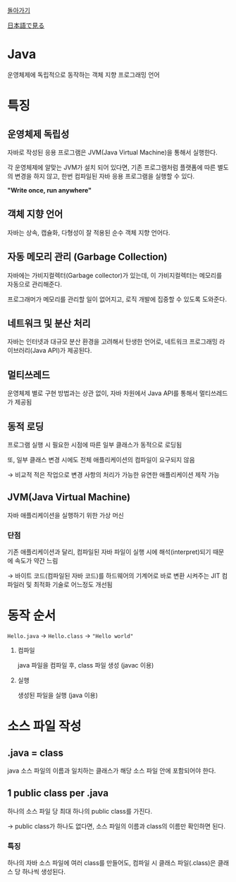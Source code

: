 [돌아가기](README.md)

[日本語で見る](./Java-jp.md)

# Java

운영체제에 독립적으로 동작하는 객체 지향 프로그래밍 언어

# 특징

## 운영체제 독립성

자바로 작성된 응용 프로그램은 JVM(Java Virtual Machine)을 통해서 실행한다.

각 운영체제에 알맞는 JVM가 설치 되어 있다면, 기존 프로그램처럼 플랫폼에 따른 별도의 변경을 하지 않고, 한번 컴파일된 자바 응용 프로그램을 실행할 수 있다.

**"Write once, run anywhere"**

## 객체 지향 언어

자바는 상속, 캡슐화, 다형성이 잘 적용된 순수 객체 지향 언어다.

## 자동 메모리 관리 (Garbage Collection)

자바에는 가비지컬렉터(Garbage collector)가 있는데, 이 가비지컬렉터는 메모리를 자동으로 관리해준다.

프로그래머가 메모리를 관리할 일이 없어지고, 로직 개발에 집중할 수 있도록 도와준다.

## 네트워크 및 분산 처리

자바는 인터넷과 대규모 분산 환경을 고려해서 탄생한 언어로, 네트워크 프로그래밍 라이브러리(Java API)가 제공된다.

## 멀티쓰레드

운영체제 별로 구현 방법과는 상관 없이, 자바 차원에서 Java API를 통해서 멀티쓰레드가 제공됨

## 동적 로딩

프로그램 실행 시 필요한 시점에 따른 일부 클래스가 동적으로 로딩됨

또, 일부 클래스 변경 시에도 전체 애플리케이션의 컴파일이 요구되지 않음

→ 비교적 적은 작업으로 변경 사항의 처리가 가능한 유연한 애플리케이션 제작 가능

## JVM(Java Virtual Machine)

자바 애플리케이션을 실행하기 위한 가상 머신

### 단점

기존 애플리케이션과 달리, 컴파일된 자바 파일이 실행 시에 해석(interpret)되기 때문에 속도가 약간 느림

→ 바이트 코드(컴파일된 자바 코드)를 하드웨어의 기계어로 바로 변환 시켜주는 JIT 컴파일러 및 최적화 기술로 어느정도 개선됨

# 동작 순서

`Hello.java` → `Hello.class` → `"Hello world"`

1. 컴파일

    java 파일을 컴파일 후, class 파일 생성 (javac 이용)

2. 실행

    생성된 파일을 실행 (java 이용)

# 소스 파일 작성

## .java = class

java 소스 파일의 이름과 일치하는 클래스가 해당 소스 파일 안에 포함되어야 한다.

## 1 public class per .java

하나의 소스 파일 당 최대 하나의 public class를 가진다.

→ public class가 하나도 없다면, 소스 파일의 이름과 class의 이름만 확인하면 된다.

### 특징

하나의 자바 소스 파일에 여러 class를 만들어도, 컴파일 시 클래스 파일(.class)은 클래스 당 하나씩 생성된다.

